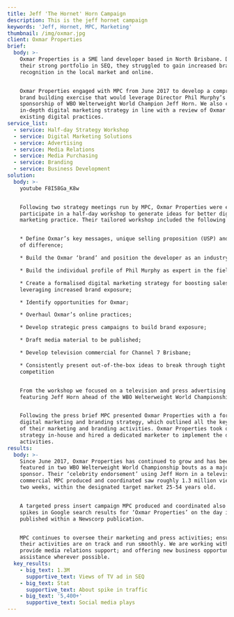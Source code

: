 ```yaml
---
title: Jeff 'The Hornet' Horn Campaign
description: This is the jeff hornet campaign
keywords: 'Jeff, Hornet, MPC, Marketing'
thumbnail: /img/oxmar.jpg
client: Oxmar Properties
brief:
  body: >-
    Oxmar Properties is a SME land developer based in North Brisbane. Despite
    their strong portfolio in SEQ, they struggled to gain increased brand
    recognition in the local market and online. 


    Oxmar Properties engaged with MPC from June 2017 to develop a comprehensive
    brand building exercise that would leverage Director Phil Murphy’s
    sponsorship of WBO Welterweight World Champion Jeff Horn. We also created an
    in-depth digital marketing strategy in line with a review of Oxmar’s
    existing digital practices.
service_list:
  - service: Half-day Strategy Workshop
  - service: Digital Marketing Solutions
  - service: Advertising
  - service: Media Relations
  - service: Media Purchasing
  - service: Branding
  - service: Business Development
solution:
  body: >-
    youtube F8I58Ga_K8w


    Following two strategy meetings run by MPC, Oxmar Properties were eager to
    participate in a half-day workshop to generate ideas for better digital
    marketing practice. Their tailored workshop included the following steps: 


    * Define Oxmar’s key messages, unique selling proposition (USP) and points
    of difference;

    * Build the Oxmar ‘brand’ and position the developer as an industry leader;

    * Build the individual profile of Phil Murphy as expert in the field;

    * Create a formalised digital marketing strategy for boosting sales and
    leveraging increased brand exposure;

    * Identify opportunities for Oxmar;

    * Overhaul Oxmar’s online practices;

    * Develop strategic press campaigns to build brand exposure;

    * Draft media material to be published;

    * Develop television commercial for Channel 7 Brisbane;

    * Consistently present out-of-the-box ideas to break through tight
    competition


    From the workshop we focused on a television and press advertising campaign
    featuring Jeff Horn ahead of the WBO Welterweight World Championships 2017. 


    Following the press brief MPC presented Oxmar Properties with a formalised
    digital marketing and branding strategy, which outlined all the key aspects
    of their marketing and branding activities. Oxmar Properties took on our
    strategy in-house and hired a dedicated marketer to implement the digital
    activities.
results:
  body: >-
    Since June 2017, Oxmar Properties has continued to grow and has been heavily
    featured in two WBO Welterweight World Championship bouts as a major
    sponsor. Their ‘celebrity endorsement’ using Jeff Horn in a television
    commercial MPC produced and coordinated saw roughly 1.3 million views over
    two weeks, within the designated target market 25-54 years old.


    A targeted press insert campaign MPC produced and coordinated also saw major
    spikes in Google search results for ‘Oxmar Properties’ on the day it was
    published within a Newscorp publication.


    MPC continues to oversee their marketing and press activities; ensuring that
    their activities are on track and run smoothly. We are working with Oxmar to
    provide media relations support; and offering new business opportunities and
    assistance wherever possible.
  key_results:
    - big_text: 1.3M
      supportive_text: Views of TV ad in SEQ
    - big_text: Stat
      supportive_text: About spike in traffic
    - big_text: '5,400+'
      supportive_text: Social media plays
---
```


